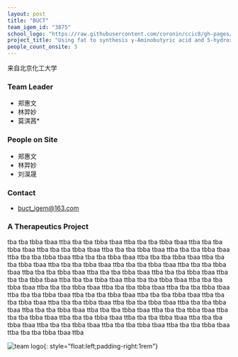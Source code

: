 ```yaml
---
layout: post
title: "BUCT"
team_igem_id: "3875"
school_logo: "https://raw.githubusercontent.com/coronin/ccic8/gh-pages/school-logo/BUCT.png"
project_title: "Using fat to synthesis γ-Aminobutyric acid and 5-hydroxytryptophan in *E. coli*"
people_count_onsite: 3
---
```



来自北京化工大学

### Team Leader
* 郑惠文
* 林羿妙
* 莫淇茜*

### People on Site
* 郑惠文
* 林羿妙
* 刘淏晟

### Contact
* buct_igem@163.com

### A Therapeutics Project

tba tba tbba tbaa ttba tba tba tbba tbaa ttba tba tba tbba tbaa ttba tba tba tbba tbaa ttba tba tba tbba tbaa ttba tba tba tbba tbaa ttba tba tba tbba tbaa ttba tba tba tbba tbaa ttba tba tba tbba tbaa ttba tba tba tbba tbaa ttba tba tba tbba tbaa ttba tba tba tbba tbaa ttba tba tba tbba tbaa ttba tba tba tbba tbaa ttba tba tba tbba tbaa ttba tba tba tbba tbaa ttba tba tba tbba tbaa ttba tba tba tbba tbaa ttba tba tba tbba tbaa ttba tba tba tbba tbaa ttba tba tba tbba tbaa ttba tba tba tbba tbaa ttba tba tba tbba tbaa ttba tba tba tbba tbaa ttba tba tba tbba tbaa ttba tba tba tbba tbaa ttba tba tba tbba tbaa ttba tba tba tbba tbaa ttba tba tba tbba tbaa ttba tba tba tbba tbaa ttba tba tba tbba tbaa ttba tba tba tbba tbaa ttba tba tba tbba tbaa ttba tba tba tbba tbaa ttba tba tba tbba tbaa ttba tba tba tbba tbaa ttba tba tba tbba tbaa ttba tba tba tbba tbaa ttba tba tba tbba tbaa ttba tba tba tbba tbaa ttba tba tba tbba tbaa ttba tba tba tbba tbaa ttba 

![team logo](https://raw.githubusercontent.com/coronin/ccic8/gh-pages/team-logo/logoR.png){: style="float:left;padding-right:1rem"}